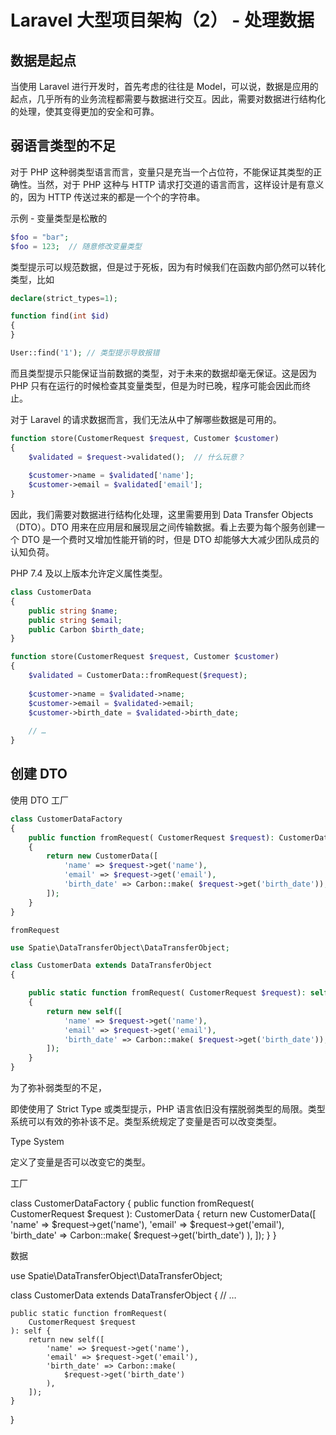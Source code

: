 # Laravel 大型项目架构（2） - 处理数据

## 数据是起点

当使用 Laravel 进行开发时，首先考虑的往往是 Model，可以说，数据是应用的起点，几乎所有的业务流程都需要与数据进行交互。因此，需要对数据进行结构化的处理，使其变得更加的安全和可靠。

## 弱语言类型的不足

对于 PHP 这种弱类型语言而言，变量只是充当一个占位符，不能保证其类型的正确性。当然，对于 PHP 这种与 HTTP 请求打交道的语言而言，这样设计是有意义的，因为 HTTP 传送过来的都是一个个的字符串。

示例 - 变量类型是松散的

```php
$foo = "bar";
$foo = 123;  // 随意修改变量类型
```

类型提示可以规范数据，但是过于死板，因为有时候我们在函数内部仍然可以转化类型，比如

```php
declare(strict_types=1);

function find(int $id)
{
}

User::find('1'); // 类型提示导致报错
```

而且类型提示只能保证当前数据的类型，对于未来的数据却毫无保证。这是因为 PHP 只有在运行的时候检查其变量类型，但是为时已晚，程序可能会因此而终止。

对于 Laravel 的请求数据而言，我们无法从中了解哪些数据是可用的。

```php
function store(CustomerRequest $request, Customer $customer) 
{
    $validated = $request->validated();  // 什么玩意？
    
    $customer->name = $validated['name'];
    $customer->email = $validated['email'];
}
```

因此，我们需要对数据进行结构化处理，这里需要用到 Data Transfer Objects（DTO）。DTO 用来在应用层和展现层之间传输数据。看上去要为每个服务创建一个 DTO 是一个费时又增加性能开销的时，但是 DTO 却能够大大减少团队成员的认知负荷。

PHP 7.4 及以上版本允许定义属性类型。

```php
class CustomerData
{
    public string $name;
    public string $email;
    public Carbon $birth_date;
}

function store(CustomerRequest $request, Customer $customer) 
{
    $validated = CustomerData::fromRequest($request);
    
    $customer->name = $validated->name;
    $customer->email = $validated->email;
    $customer->birth_date = $validated->birth_date;
    
    // …
}
```

## 创建 DTO

使用 DTO 工厂

```php
class CustomerDataFactory
{
    public function fromRequest( CustomerRequest $request): CustomerData 
    {
        return new CustomerData([
            'name' => $request->get('name'),
            'email' => $request->get('email'),
            'birth_date' => Carbon::make( $request->get('birth_date')),
        ]);
    }
}
```

`fromRequest`

```php
use Spatie\DataTransferObject\DataTransferObject;

class CustomerData extends DataTransferObject
{

    public static function fromRequest( CustomerRequest $request): self 
    {
        return new self([
            'name' => $request->get('name'),
            'email' => $request->get('email'),
            'birth_date' => Carbon::make( $request->get('birth_date')),
        ]);
    }
}
```



为了弥补弱类型的不足，

即使使用了 Strict Type 或类型提示，PHP 语言依旧没有摆脱弱类型的局限。类型系统可以有效的弥补该不足。类型系统规定了变量是否可以改变类型。

Type System 

定义了变量是否可以改变它的类型。


工厂

class CustomerDataFactory
{
    public function fromRequest(
       CustomerRequest $request
    ): CustomerData {
        return new CustomerData([
            'name' => $request->get('name'),
            'email' => $request->get('email'),
            'birth_date' => Carbon::make(
                $request->get('birth_date')
            ),
        ]);
    }
}

数据

use Spatie\DataTransferObject\DataTransferObject;

class CustomerData extends DataTransferObject
{
    // …
    
    public static function fromRequest(
        CustomerRequest $request
    ): self {
        return new self([
            'name' => $request->get('name'),
            'email' => $request->get('email'),
            'birth_date' => Carbon::make(
                $request->get('birth_date')
            ),
        ]);
    }
}